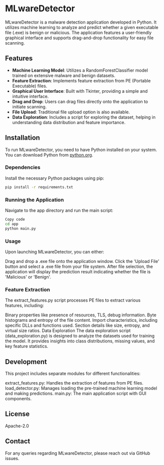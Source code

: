 # MLwareDetector

MLwareDetector is a malware detection application developed in Python. It utilizes machine learning to analyze and predict whether a given executable file (.exe) is benign or malicious. The application features a user-friendly graphical interface and supports drag-and-drop functionality for easy file scanning.

## Features

- **Machine Learning Model**: Utilizes a RandomForestClassifier model trained on extensive malware and benign datasets.
- **Feature Extraction**: Implements feature extraction from PE (Portable Executable) files.
- **Graphical User Interface**: Built with Tkinter, providing a simple and intuitive interface.
- **Drag and Drop**: Users can drag files directly onto the application to initiate scanning.
- **File Upload**: Traditional file upload option is also available.
- **Data Exploration**: Includes a script for exploring the dataset, helping in understanding data distribution and feature importance.

## Installation

To run MLwareDetector, you need to have Python installed on your system. You can download Python from [python.org](https://www.python.org/downloads/).

### Dependencies

Install the necessary Python packages using pip:

```bash
pip install -r requirements.txt
```
### Running the Application
Navigate to the app directory and run the main script:

```bash
Copy code
cd app
python main.py
```
### Usage
Upon launching MLwareDetector, you can either:

Drag and drop a .exe file onto the application window.
Click the 'Upload File' button and select a .exe file from your file system.
After file selection, the application will display the prediction result indicating whether the file is 'Malicious' or 'Benign'.

### Feature Extraction
The extract_features.py script processes PE files to extract various features, including:

Binary properties like presence of resources, TLS, debug information.
Byte histograms and entropy of the file content.
Import characteristics, including specific DLLs and functions used.
Section details like size, entropy, and virtual size ratios.
Data Exploration
The data exploration script (data_exploration.py) is designed to analyze the datasets used for training the model. It provides insights into class distributions, missing values, and key feature statistics.

## Development
This project includes separate modules for different functionalities:

extract_features.py: Handles the extraction of features from PE files.
load_detector.py: Manages loading the pre-trained machine learning model and making predictions.
main.py: The main application script with GUI components.

## License
Apache-2.0

## Contact
For any queries regarding MLwareDetector, please reach out via GitHub issues.